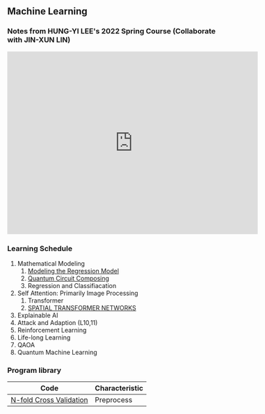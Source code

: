 ## Machine Learning
### Notes from HUNG-YI LEE's 2022 Spring Course (Collaborate with JIN-XUN LIN)
<iframe src="https://slides.com/spiderzoomx/deck-e7901d/embed" width="576" height="420" title="Machine Learning" scrolling="no" frameborder="0" webkitallowfullscreen mozallowfullscreen allowfullscreen></iframe>

### Learning Schedule
1. Mathematical Modeling
   1. [Modeling the Regression Model](MathModel.md)
   2. [Quantum Circuit Composing](../CS/Quantum/Q_Circuit_Composing.md)
   3. Regression and Classifiacation
2. Self Attention: Primarily Image Processing
   1. Transformer
   2. [SPATIAL TRANSFORMER NETWORKS](Spacial.md)
3. Explainable AI
4. Attack and Adaption (L10,11)
5. Reinforcement Learning
6. Life-long Learning
7. QAOA
8. Quantum Machine Learning


### Program library

|Code| Characteristic|
|-|-|
|[N-fold Cross Validation](Nfold.md)|Preprocess|
